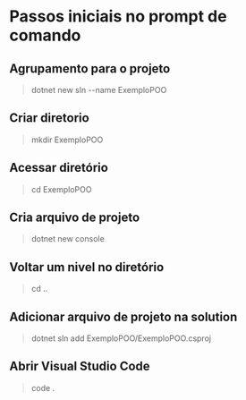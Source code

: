 # Passos iniciais no prompt de comando

## Agrupamento para o projeto

> dotnet new sln --name ExemploPOO

## Criar diretorio

> mkdir ExemploPOO

## Acessar diretório

> cd ExemploPOO

## Cria arquivo de projeto
> dotnet new console

## Voltar um nivel no diretório
> cd ..

## Adicionar arquivo de projeto na solution
> dotnet sln add ExemploPOO/ExemploPOO.csproj

## Abrir Visual Studio Code
> code .
